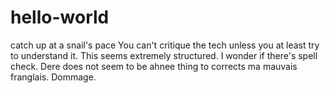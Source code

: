 # hello-world
catch up at a snail's pace
You can't critique the tech unless you at least try to understand it.
This seems extremely structured. I wonder if there's spell check. Dere does not seem to be ahnee thing to corrects ma mauvais franglais. Dommage.
